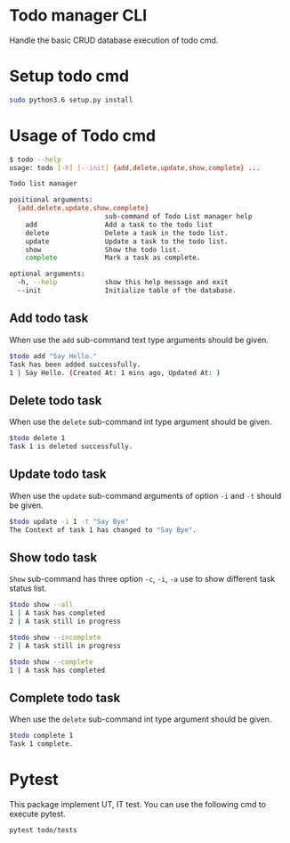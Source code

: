 # Todo manager CLI

Handle the basic CRUD database execution of todo cmd.

# Setup todo cmd

```bash
sudo python3.6 setup.py install
```

# Usage of Todo cmd

```bash
$ todo --help
usage: todo [-h] [--init] {add,delete,update,show,complete} ...

Todo list manager

positional arguments:
  {add,delete,update,show,complete}
                        sub-command of Todo List manager help
    add                 Add a task to the todo list
    delete              Delete a task in the todo list.
    update              Update a task to the todo list.
    show                Show the todo list.
    complete            Mark a task as complete.

optional arguments:
  -h, --help            show this help message and exit
  --init                Initialize table of the database.
```

## Add todo task
When use the `add` sub-command text type arguments should be given. 
```bash
$todo add "Say Hello."
Task has been added successfully.
1 | Say Hello. (Created At: 1 mins ago, Updated At: )
```

## Delete todo task
When use the `delete` sub-command int type argument should be given. 
```bash
$todo delete 1
Task 1 is deleted successfully.
```
## Update todo task
When use the `update` sub-command arguments of option `-i` and `-t` should be given. 
```bash
$todo update -i 1 -t "Say Bye"
The Context of task 1 has changed to "Say Bye".
```
## Show todo task
`Show` sub-command has three option `-c`, `-i`, `-a` use to show different task status list.
```bash
$todo show --all
1 | A task has completed
2 | A task still in progress

$todo show --incomplete
2 | A task still in progress

$todo show --complete
1 | A task has completed
```
## Complete todo task
When use the `delete` sub-command int type argument should be given. 
```bash
$todo complete 1
Task 1 complete.
```

# Pytest

This package implement UT, IT test. You can use the following cmd to execute pytest.

```bash
pytest todo/tests
```

